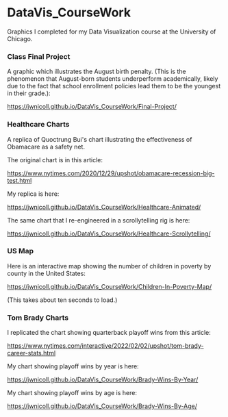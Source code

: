 # DataVis_CourseWork
Graphics I completed for my Data Visualization course at the University of Chicago.

### Class Final Project
A graphic which illustrates the August birth penalty. (This is the phenomenon that August-born
students underperform academically, likely due to the fact that school enrollment policies
lead them to be the youngest in their grade.):

https://jwnicoll.github.io/DataVis_CourseWork/Final-Project/

### Healthcare Charts
A replica of Quoctrung Bui's chart illustrating the effectiveness of Obamacare as a safety net.

The original chart is in this article:

https://www.nytimes.com/2020/12/29/upshot/obamacare-recession-big-test.html

My replica is here:

https://jwnicoll.github.io/DataVis_CourseWork/Healthcare-Animated/

The same chart that I re-engineered in a scrollytelling rig is here:

https://jwnicoll.github.io/DataVis_CourseWork/Healthcare-Scrollytelling/

### US Map
Here is an interactive map showing the number of children in poverty by county in the United States:

https://jwnicoll.github.io/DataVis_CourseWork/Children-In-Poverty-Map/

(This takes about ten seconds to load.)

### Tom Brady Charts
I replicated the chart showing quarterback playoff wins from this article:

https://www.nytimes.com/interactive/2022/02/02/upshot/tom-brady-career-stats.html

My chart showing playoff wins by year is here:

https://jwnicoll.github.io/DataVis_CourseWork/Brady-Wins-By-Year/

My chart showing playoff wins by age is here:

https://jwnicoll.github.io/DataVis_CourseWork/Brady-Wins-By-Age/
